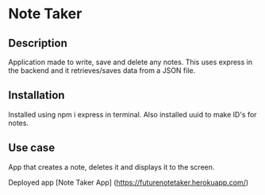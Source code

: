 # Note Taker

## Description

Application made to write, save and delete any notes. This
uses express in the backend and it retrieves/saves data from
a JSON file.

## Installation

Installed using npm i express in terminal. Also installed uuid to make ID's for notes.

## Use case

App that creates a note, deletes it and displays it to the screen.

Deployed app [Note Taker App] (https://futurenotetaker.herokuapp.com/)
